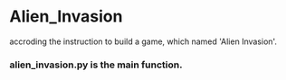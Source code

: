 # Alien_Invasion
accroding the instruction to build a game, which named 'Alien Invasion'. 

### alien_invasion.py is the main function. 
